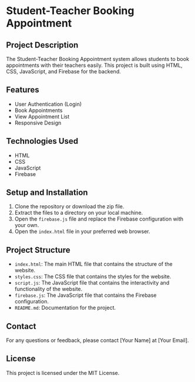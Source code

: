 # Student-Teacher Booking Appointment

## Project Description

The Student-Teacher Booking Appointment system allows students to book appointments with their teachers easily. This project is built using HTML, CSS, JavaScript, and Firebase for the backend.

## Features

- User Authentication (Login)
- Book Appointments
- View Appointment List
- Responsive Design

## Technologies Used

- HTML
- CSS
- JavaScript
- Firebase

## Setup and Installation

1. Clone the repository or download the zip file.
2. Extract the files to a directory on your local machine.
3. Open the `firebase.js` file and replace the Firebase configuration with your own.
4. Open the `index.html` file in your preferred web browser.

## Project Structure

- `index.html`: The main HTML file that contains the structure of the website.
- `styles.css`: The CSS file that contains the styles for the website.
- `script.js`: The JavaScript file that contains the interactivity and functionality of the website.
- `firebase.js`: The JavaScript file that contains the Firebase configuration.
- `README.md`: Documentation for the project.

## Contact

For any questions or feedback, please contact [Your Name] at [Your Email].

## License

This project is licensed under the MIT License.
